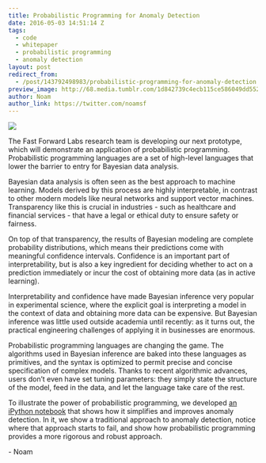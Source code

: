 ```yaml
---
title: Probabilistic Programming for Anomaly Detection
date: 2016-05-03 14:51:14 Z
tags:
  - code
  - whitepaper
  - probabilistic programming
  - anomaly detection
layout: post
redirect_from:
  - /post/143792498983/probabilistic-programming-for-anomaly-detection
preview_image: http://68.media.tumblr.com/1d842739c4ecb115ce586049dd552f48/tumblr_inline_o6kjvaPgBs1ta78fg_540.jpg
author: Noam
author_link: https://twitter.com/noamsf
---
```


![](http://68.media.tumblr.com/1d842739c4ecb115ce586049dd552f48/tumblr_inline_o6kjvaPgBs1ta78fg_540.jpg)

<p>The Fast Forward Labs research team is developing our next prototype, which will demonstrate an application of probabilistic programming. Probabilistic programming languages are a set of high-level languages that lower the barrier to entry for Bayesian data analysis.<b><br/></b></p><p>Bayesian data analysis is often seen as the best approach to machine learning. Models derived by this process are highly interpretable, in contrast to other modern models like neural networks and support vector machines. Transparency like this is crucial in industries - such as healthcare and financial services - that have a legal or ethical duty to ensure safety or fairness.</p><p>On top of that transparency, the results of Bayesian modeling are complete probability distributions, which means their predictions come with meaningful confidence intervals. Confidence is an important part of interpretability, but is also a key ingredient for deciding whether to act on a prediction immediately or incur the cost of obtaining more data (as in active learning).</p><p>Interpretability and confidence have made Bayesian inference very popular in experimental science, where the explicit goal is interpreting a model in the context of data and obtaining more data can be expensive. But Bayesian inference was little used outside academia until recently: as it turns out, the practical engineering challenges of applying it in businesses are enormous. </p><p>Probabilistic programming languages are changing the game. The algorithms used in Bayesian inference are baked into these languages as primitives, and the syntax is optimized to permit precise and concise specification of complex models. Thanks to recent algorithmic advances, users don’t even have set tuning parameters: they simply state the structure of the model, feed in the data, and let the language take care of the rest.</p><p>To illustrate the power of probabilistic programming, we developed <a href="https://github.com/fastforwardlabs/anomaly_detection/blob/master/Anomaly%20Detection%20Post.ipynb">an iPython notebook</a> that shows how it simplifies and improves anomaly detection. In it, we show a traditional approach to anomaly detection, notice where that approach starts to fail, and show how probabilistic programming provides a more rigorous and robust approach.</p><p>- Noam </p>

